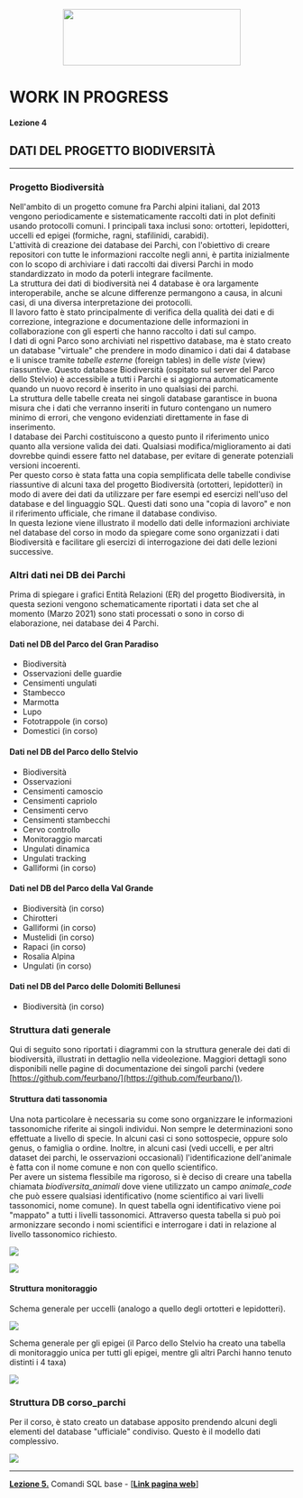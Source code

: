 <p align="center"> <img src="materiale/loghi.png" width="315" height="100" /></p>

# WORK IN PROGRESS

#### Lezione 4
## DATI DEL PROGETTO BIODIVERSITÀ
---

### Progetto Biodiversità
Nell'ambito di un progetto comune fra Parchi alpini italiani, dal 2013 vengono periodicamente e sistematicamente raccolti dati in plot definiti usando protocolli comuni. I principali taxa inclusi sono: ortotteri, lepidotteri, uccelli ed epigei (formiche, ragni, stafilinidi, carabidi).  
L'attività di creazione dei database dei Parchi, con l'obiettivo di creare repositori con tutte le informazioni raccolte negli anni, è partita inizialmente con lo scopo di archiviare i dati raccolti dai diversi Parchi in modo standardizzato in modo da poterli integrare facilmente.  
La struttura dei dati di biodiversità nei 4 database è ora largamente interoperabile, anche se alcune differenze permangono a causa, in alcuni casi, di una diversa interpretazione dei protocolli.  
Il lavoro fatto è stato principalmente di verifica della qualità dei dati e di correzione, integrazione e documentazione delle informazioni in collaborazione con gli esperti che hanno raccolto i dati sul campo.  
I dati di ogni Parco sono archiviati nel rispettivo database, ma è stato creato un database "virtuale" che prendere in modo dinamico i dati dai 4 database e li unisce tramite *tabelle esterne* (foreign tables) in delle *viste* (view) riassuntive. Questo database Biodiversità (ospitato sul server del Parco dello Stelvio) è accessibile a tutti i Parchi e si aggiorna automaticamente quando un nuovo record è inserito in uno qualsiasi dei parchi.  
La struttura delle tabelle creata nei singoli database garantisce in buona misura che i dati che verranno inseriti in futuro contengano un numero minimo di errori, che vengono evidenziati direttamente in fase di inserimento.  
I database dei Parchi costituiscono a questo punto il riferimento unico quanto alla versione valida dei dati. Qualsiasi modifica/miglioramento ai dati dovrebbe quindi essere fatto nel database, per evitare di generate potenziali versioni incoerenti.  
Per questo corso è stata fatta una copia semplificata delle tabelle condivise riassuntive di alcuni taxa del progetto Biodiversità (ortotteri, lepidotteri) in modo di avere dei dati da utilizzare per fare esempi ed esercizi nell'uso del database e del linguaggio SQL. Questi dati sono una "copia di lavoro" e non il riferimento ufficiale, che rimane il database condiviso.  
In questa lezione viene illustrato il modello dati delle informazioni archiviate nel database del corso in modo da spiegare come sono organizzati i dati Biodiversità e facilitare gli esercizi di interrogazione dei dati delle lezioni successive.  

### Altri dati nei DB dei Parchi
Prima di spiegare i grafici Entità Relazioni (ER) del progetto Biodiversità, in questa sezioni vengono schematicamente riportati i data set che al momento (Marzo 2021) sono stati processati o sono in corso di elaborazione, nei database dei 4 Parchi.

#### Dati nel DB del Parco del Gran Paradiso  

* Biodiversità
* Osservazioni delle guardie
* Censimenti ungulati
* Stambecco
* Marmotta
* Lupo
* Fototrappole (in corso)
* Domestici (in corso)

#### Dati nel DB del Parco dello Stelvio

* Biodiversità
* Osservazioni
* Censimenti camoscio
* Censimenti capriolo
* Censimenti cervo
* Censimenti stambecchi
* Cervo controllo
* Monitoraggio marcati
* Ungulati dinamica
* Ungulati tracking
* Galliformi (in corso)

#### Dati nel DB del Parco della Val Grande
* Biodiversità (in corso)
* Chirotteri
* Galliformi (in corso)
* Mustelidi (in corso)
* Rapaci (in corso)
* Rosalia Alpina
* Ungulati (in corso)

#### Dati nel DB del Parco delle Dolomiti Bellunesi

* Biodiversità (in corso)

### Struttura dati generale  
Qui di seguito sono riportati i diagrammi con la struttura generale dei dati di biodiversità, illustrati in dettaglio nella videolezione. Maggiori dettagli sono disponibili nelle pagine di documentazione dei singoli parchi (vedere [https://github.com/feurbano/](https://github.com/feurbano/)).

#### Struttura dati tassonomia

Una nota particolare è necessaria su come sono organizzare le informazioni tassonomiche riferite ai singoli individui. Non sempre le determinazioni sono effettuate a livello di specie. In alcuni casi ci sono sottospecie, oppure solo genus, o famiglia o ordine. Inoltre, in alcuni casi (vedi uccelli, e per altri dataset dei parchi, le osservazioni occasionali) l'identificazione dell'animale è fatta con il nome comune e non con quello scientifico.  
Per avere un sistema flessibile ma rigoroso, si è deciso di creare una tabella chiamata *biodiversita_animali* dove viene utilizzato un campo *animale_code* che può essere qualsiasi identificativo (nome scientifico ai vari livelli tassonomici, nome comune). In quest tabella ogni identificativo viene poi "mappato" a tutti i livelli tassonomici. Attraverso questa tabella si può poi armonizzare secondo i nomi scientifici e interrogare i dati in relazione al livello tassonomico richiesto.  

[![](materiale/l04_er_tassonomia.png)](https://github.com/feurbano/pngp_db/blob/master/materiale/l04_er_tassonomia.png?raw=true)  

[![](materiale/l04_er_nomi_animali.png)](https://github.com/feurbano/pngp_db/blob/master/materiale/l04_er_nomi_animali.png?raw=true)  

#### Struttura monitoraggio

Schema generale per uccelli (analogo a quello degli ortotteri e lepidotteri).

[![](materiale/l04_er_uccelli.png)](https://github.com/feurbano/pngp_db/blob/master/materiale/l04_er_uccelli.png?raw=true)  

Schema generale per gli epigei (il Parco dello Stelvio ha creato una tabella di monitoraggio unica per tutti gli epigei, mentre gli altri Parchi hanno tenuto distinti i 4 taxa)

[![](materiale/l04_er_epigei_pns.png)](https://github.com/feurbano/pngp_db/blob/master/materiale/l04_er_epigei_pns.png?raw=true)  

### Struttura DB corso_parchi

Per il corso, è stato creato un database apposito prendendo alcuni degli elementi del database "ufficiale" condiviso. Questo è il modello dati complessivo.  

[![](materiale/l04_er_corso_parchi.png)](https://github.com/feurbano/pngp_db/blob/master/materiale/l04_er_corso_parchi.png?raw=true)  

---
[**Lezione 5.**](https://github.com/feurbano/corsoparchi/blob/master/lezioni/lezione_05.md) Comandi SQL base - [<ins>[**Link pagina web**](https://feurbano.github.io/corsoparchi/lezioni/lezione_05.html)</ins>]
